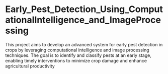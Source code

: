 # Early_Pest_Detection_Using_ComputationalIntelligence_and_ImageProcessing
This project aims to develop an advanced system for early pest detection in crops by leveraging computational intelligence and image processing techniques. The goal is to identify and classify pests at an early stage, enabling timely interventions to minimize crop damage and enhance agricultural productivity
